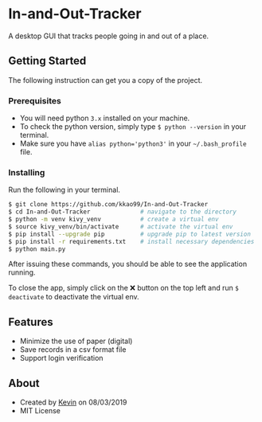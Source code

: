 # In-and-Out-Tracker
A desktop GUI that tracks people going in and out of a place.


## Getting Started
The following instruction can get you a copy of the project.

### Prerequisites
* You will need python `3.x` installed on your machine.
* To check the python version, simply type `$ python --version` in your terminal.
* Make sure you have `alias python='python3'` in your `~/.bash_profile` file.

### Installing
Run the following in your terminal.

```bash
$ git clone https://github.com/kkao99/In-and-Out-Tracker
$ cd In-and-Out-Tracker              # navigate to the directory
$ python -m venv kivy_venv           # create a virtual env
$ source kivy_venv/bin/activate      # activate the virtual env
$ pip install --upgrade pip          # upgrade pip to latest version
$ pip install -r requirements.txt    # install necessary dependencies
$ python main.py
```
After issuing these commands, you should be able to see the application running.

To close the app, simply click on the :x: button on the top left and run `$ deactivate` to deactivate the virtual env.

## Features
* Minimize the use of paper (digital)
* Save records in a csv format file
* Support login verification

## About
* Created by [Kevin](https://github.com/kkao99) on 08/03/2019
* MIT License
